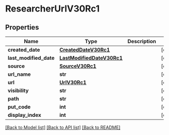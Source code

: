 # ResearcherUrlV30Rc1

## Properties
Name | Type | Description | Notes
------------ | ------------- | ------------- | -------------
**created_date** | [**CreatedDateV30Rc1**](CreatedDateV30Rc1.md) |  | [optional] 
**last_modified_date** | [**LastModifiedDateV30Rc1**](LastModifiedDateV30Rc1.md) |  | [optional] 
**source** | [**SourceV30Rc1**](SourceV30Rc1.md) |  | [optional] 
**url_name** | **str** |  | [optional] 
**url** | [**UrlV30Rc1**](UrlV30Rc1.md) |  | [optional] 
**visibility** | **str** |  | [optional] 
**path** | **str** |  | [optional] 
**put_code** | **int** |  | [optional] 
**display_index** | **int** |  | [optional] 

[[Back to Model list]](../README.md#documentation-for-models) [[Back to API list]](../README.md#documentation-for-api-endpoints) [[Back to README]](../README.md)

